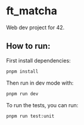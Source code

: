 # ft_matcha

Web dev project for 42.

## How to run:

First install dependencies:

```bash
pnpm install
```

Then run in dev mode with:

```bash
pnpm run dev
```

To run the tests, you can run:

```bash
pnpm run test:unit
```
